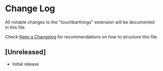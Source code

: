 # Change Log

All notable changes to the "touchbarthings" extension will be documented in this file.

Check [Keep a Changelog](http://keepachangelog.com/) for recommendations on how to structure this file.

## [Unreleased]

- Initial release